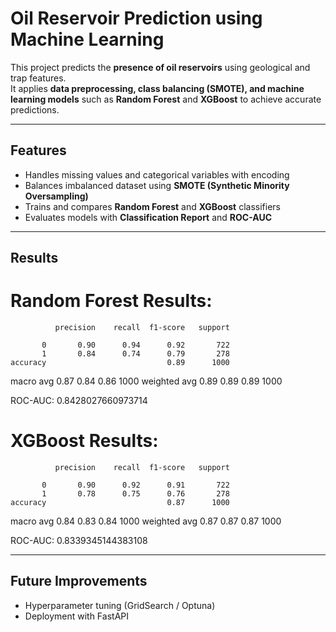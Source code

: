 # Oil Reservoir Prediction using Machine Learning

This project predicts the **presence of oil reservoirs** using geological and trap features.  
It applies **data preprocessing, class balancing (SMOTE), and machine learning models** such as **Random Forest** and **XGBoost** to achieve accurate predictions.

---

## Features
- Handles missing values and categorical variables with encoding  
- Balances imbalanced dataset using **SMOTE (Synthetic Minority Oversampling)**  
- Trains and compares **Random Forest** and **XGBoost** classifiers  
- Evaluates models with **Classification Report** and **ROC-AUC**  

---

## Results
# Random Forest Results:
              precision    recall  f1-score   support

           0       0.90      0.94      0.92       722
           1       0.84      0.74      0.79       278
    accuracy                           0.89      1000
   macro avg       0.87      0.84      0.86      1000
weighted avg       0.89      0.89      0.89      1000

ROC-AUC: 0.8428027660973714

# XGBoost Results:
              precision    recall  f1-score   support

           0       0.90      0.92      0.91       722
           1       0.78      0.75      0.76       278
    accuracy                           0.87      1000
   macro avg       0.84      0.83      0.84      1000
weighted avg       0.87      0.87      0.87      1000

ROC-AUC: 0.8339345144383108

---

## Future Improvements

 - Hyperparameter tuning (GridSearch / Optuna)
 - Deployment with FastAPI
